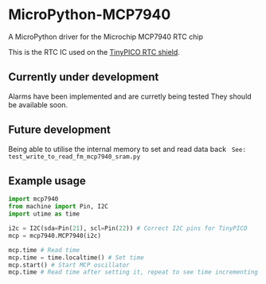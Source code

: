 # MicroPython-MCP7940
A MicroPython driver for the Microchip MCP7940 RTC chip

This is the RTC IC used on the [TinyPICO RTC shield](https://www.tinypico.com/add-ons).

## Currently under development
Alarms have been implemented and are curretly being tested They should be available soon.

## Future development
Being able to utilise the internal memory to set and read data back
``` See: test_write_to_read_fm_mcp7940_sram.py```

## Example usage

```python
import mcp7940
from machine import Pin, I2C
import utime as time

i2c = I2C(sda=Pin(21), scl=Pin(22)) # Correct I2C pins for TinyPICO
mcp = mcp7940.MCP7940(i2c)

mcp.time # Read time
mcp.time = time.localtime() # Set time
mcp.start() # Start MCP oscillator
mcp.time # Read time after setting it, repeat to see time incrementing
```

